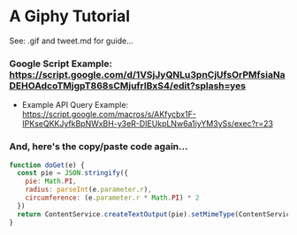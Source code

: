 # A Giphy Tutorial
See: .gif and tweet.md for guide...

### Google Script Example: https://script.google.com/d/1VSjJyQNLu3pnCjUfsOrPMfsiaNaDEHOAdcoTMjgpT868sCMjufrlBxS4/edit?splash=yes
- Example API Query Example: https://script.google.com/macros/s/AKfycbx1F-IPKseQKKJyfkBpNWxBH-y3eR-DIEUkpLNw6a1iyYM3ySs/exec?r=23

### And, here's the copy/paste code again...
```javascript
function doGet(e) {
  const pie = JSON.stringify({
    pie: Math.PI,
    radius: parseInt(e.parameter.r),
    circumference: (e.parameter.r * Math.PI) * 2
  })
  return ContentService.createTextOutput(pie).setMimeType(ContentService.MimeType.JSON)
}
```
